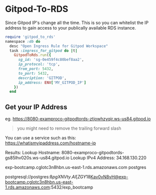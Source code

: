 # Gitpod-To-RDS

Since Gitpod IP's change all the time.
This is so you can whitelist the IP address to gain access
to your publically available RDS instance.

```rb
require 'gitpod_to_rds'
namespace :db do
  desc "Open Ingress Rule for Gitpod Workspace"
  task :ingress_for_gitpod do |t|
    GitpodToRds.run({
      sg_id: 'sg-0e459f4c80bef8aa2', 
      ip_protocol: 'tcp',
      from_port: 5432, 
      to_port: 5432, 
      description: 'GITPOD', 
      ip_address: ENV['MY_GITPOD_IP']
    })
  end
```

## Get your IP Address

eg. https://8080-examproco-gitpodtords-ztjowhzyqir.ws-us84.gitpod.io

> you might need to remove the trailing forward slash

You can use a service such as this:
https://whatismyipaddress.com/hostname-ip


Results:
Lookup Hostname: 8080-examproco-gitpodtords-gs85lhv020s.ws-us84.gitpod.io
Lookup IPv4 Address: 34.168.130.220

exp-bootcamp.cglotc3n8hbn.us-east-1.rds.amazonaws.com
postgres

postgresql://postgres:$8pgXNVty.Al[ZGY18$Kav0vN8vH@exp-bootcamp.cglotc3n8hbn.us-east-1.rds.amazonaws.com:5432/exp_bootcamp